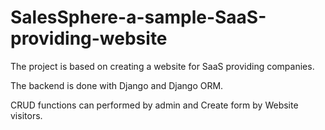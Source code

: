 # SalesSphere-a-sample-SaaS-providing-website

The project is based on creating a website for SaaS providing companies. 

The backend is done with Django and Django ORM.

CRUD functions can performed by admin and Create form by Website visitors.
